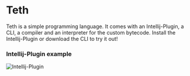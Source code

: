# Teth
Teth is a simple programming language. It comes with an Intellij-Plugin, a CLI, a compiler and an interpreter for 
the custom bytecode.
Install the Intellij-Plugin or download the CLI to try it out!

### Intellij-Plugin example
![Intellij-Plugin](media/Intellij-Plugin.gif)
